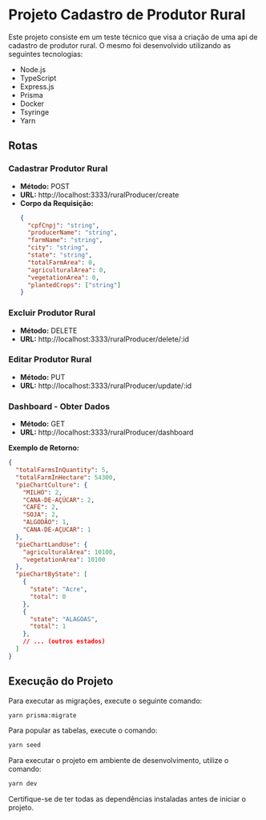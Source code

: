 # Projeto Cadastro de Produtor Rural

Este projeto consiste em um teste técnico que visa a criação de uma api de cadastro de produtor rural. O mesmo foi desenvolvido utilizando as seguintes tecnologias:

- Node.js
- TypeScript
- Express.js
- Prisma
- Docker
- Tsyringe
- Yarn

## Rotas

### Cadastrar Produtor Rural

- **Método:** POST
- **URL:** http://localhost:3333/ruralProducer/create
- **Corpo da Requisição:**
  ```json
  {
    "cpfCnpj": "string",
    "producerName": "string",
    "farmName": "string",
    "city": "string",
    "state": "string",
    "totalFarmArea": 0,
    "agriculturalArea": 0,
    "vegetationArea": 0,
    "plantedCrops": ["string"]
  }
  ```

### Excluir Produtor Rural

- **Método:** DELETE
- **URL:** http://localhost:3333/ruralProducer/delete/:id

### Editar Produtor Rural

- **Método:** PUT
- **URL:** http://localhost:3333/ruralProducer/update/:id

### Dashboard - Obter Dados

- **Método:** GET
- **URL:** http://localhost:3333/ruralProducer/dashboard

**Exemplo de Retorno:**
```json
{
  "totalFarmsInQuantity": 5,
  "totalFarmInHectare": 54300,
  "pieChartCulture": {
    "MILHO": 2,
    "CANA-DE-AÇÚCAR": 2,
    "CAFÉ": 2,
    "SOJA": 2,
    "ALGODÃO": 1,
    "CANA-DE-AÇUCAR": 1
  },
  "pieChartLandUse": {
    "agriculturalArea": 10100,
    "vegetationArea": 10100
  },
  "pieChartByState": [
    {
      "state": "Acre",
      "total": 0
    },
    {
      "state": "ALAGOAS",
      "total": 1
    },
    // ... (outros estados)
  ]
}
```

## Execução do Projeto

Para executar as migrações, execute o seguinte comando:

```bash
yarn prisma:migrate
```

Para popular as tabelas, execute o comando:

```bash
yarn seed
```

Para executar o projeto em ambiente de desenvolvimento, utilize o comando:

```bash
yarn dev
```

Certifique-se de ter todas as dependências instaladas antes de iniciar o projeto.